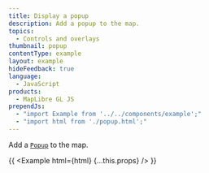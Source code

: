 ```yaml
---
title: Display a popup
description: Add a popup to the map.
topics:
  - Controls and overlays
thumbnail: popup
contentType: example
layout: example
hideFeedback: true
language:
  - JavaScript
products:
  - MapLibre GL JS
prependJs:
  - "import Example from '../../components/example';"
  - "import html from './popup.html';"
---
```


Add a [`Popup`](https://u-n-l.github.io/unl-map-js-docs/api/markers/#popup) to the map.

{{ <Example html={html} {...this.props} /> }}
